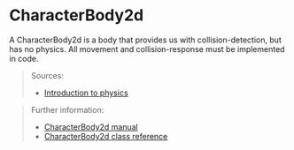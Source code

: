 # CharacterBody2d

A CharacterBody2d is a body that provides us with collision-detection, but has no physics.
All movement and collision-response must be implemented in code.


> Sources:
> 
> - [Introduction to physics](https://docs.godotengine.org/en/stable/tutorials/physics/physics_introduction.html)

> Further information:
> - [CharacterBody2d manual](https://docs.godotengine.org/en/stable/tutorials/physics/physics_introduction.html#characterbody2d)
> - [CharacterBody2d class reference](https://docs.godotengine.org/en/stable/classes/class_characterbody2d.html#class-characterbody2d)
